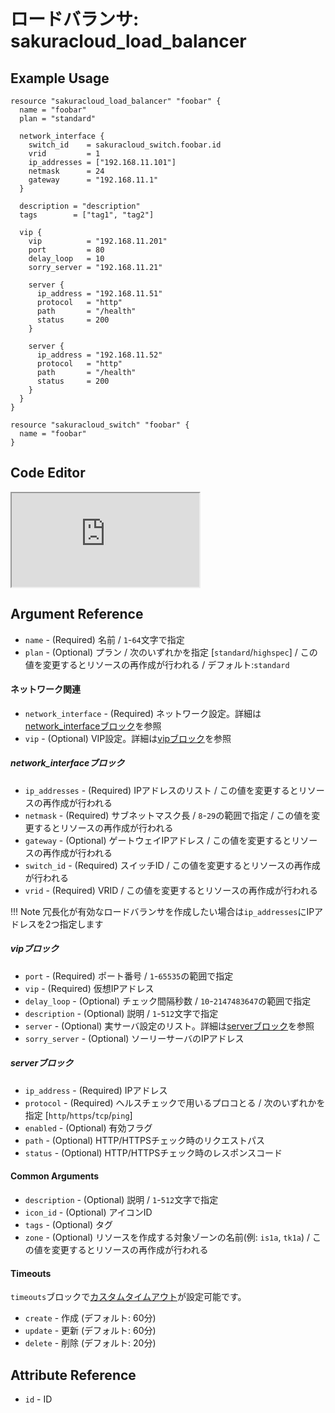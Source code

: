 # ロードバランサ: sakuracloud_load_balancer

## Example Usage

```hcl
resource "sakuracloud_load_balancer" "foobar" {
  name = "foobar"
  plan = "standard"

  network_interface {
    switch_id    = sakuracloud_switch.foobar.id
    vrid         = 1
    ip_addresses = ["192.168.11.101"]
    netmask      = 24
    gateway      = "192.168.11.1"
  }

  description = "description"
  tags        = ["tag1", "tag2"]

  vip {
    vip          = "192.168.11.201"
    port         = 80
    delay_loop   = 10
    sorry_server = "192.168.11.21"

    server {
      ip_address = "192.168.11.51"
      protocol   = "http"
      path       = "/health"
      status     = 200
    }

    server {
      ip_address = "192.168.11.52"
      protocol   = "http"
      path       = "/health"
      status     = 200
    }
  }
}

resource "sakuracloud_switch" "foobar" {
  name = "foobar"
}
```

<div class="editor">

<h2>Code Editor</h2>

<iframe src="https://zouen-alpha.usacloud.jp/#resource/load_balancer"></iframe>

</div>


## Argument Reference

* `name` - (Required) 名前 / `1`-`64`文字で指定
* `plan` - (Optional) プラン / 次のいずれかを指定 [`standard`/`highspec`] / この値を変更するとリソースの再作成が行われる / デフォルト:`standard`

#### ネットワーク関連

* `network_interface` - (Required) ネットワーク設定。詳細は[network_interfaceブロック](#network_interface)を参照
* `vip` - (Optional) VIP設定。詳細は[vipブロック](#vip)を参照

##### network_interfaceブロック

* `ip_addresses` - (Required) IPアドレスのリスト / この値を変更するとリソースの再作成が行われる
* `netmask` - (Required) サブネットマスク長 / `8`-`29`の範囲で指定 / この値を変更するとリソースの再作成が行われる
* `gateway` - (Optional) ゲートウェイIPアドレス / この値を変更するとリソースの再作成が行われる
* `switch_id` - (Required) スイッチID / この値を変更するとリソースの再作成が行われる
* `vrid` - (Required) VRID / この値を変更するとリソースの再作成が行われる

!!! Note
    冗長化が有効なロードバランサを作成したい場合は`ip_addresses`にIPアドレスを2つ指定します

##### vipブロック

* `port` - (Required) ポート番号 / `1`-`65535`の範囲で指定
* `vip` - (Required) 仮想IPアドレス
* `delay_loop` - (Optional) チェック間隔秒数 / `10`-`2147483647`の範囲で指定
* `description` - (Optional) 説明 / `1`-`512`文字で指定
* `server` - (Optional) 実サーバ設定のリスト。詳細は[serverブロック](#server)を参照
* `sorry_server` - (Optional) ソーリーサーバのIPアドレス

##### serverブロック

* `ip_address` - (Required) IPアドレス
* `protocol` - (Required) ヘルスチェックで用いるプロコとる / 次のいずれかを指定 [`http`/`https`/`tcp`/`ping`]
* `enabled` - (Optional) 有効フラグ
* `path` - (Optional) HTTP/HTTPSチェック時のリクエストパス
* `status` - (Optional) HTTP/HTTPSチェック時のレスポンスコード

#### Common Arguments

* `description` - (Optional) 説明 / `1`-`512`文字で指定
* `icon_id` - (Optional) アイコンID
* `tags` - (Optional) タグ
* `zone` - (Optional) リソースを作成する対象ゾーンの名前(例: `is1a`, `tk1a`) / この値を変更するとリソースの再作成が行われる

#### Timeouts

`timeouts`ブロックで[カスタムタイムアウト](https://www.terraform.io/docs/configuration/resources.html#operation-timeouts)が設定可能です。  

* `create` - 作成 (デフォルト: 60分)
* `update` - 更新 (デフォルト: 60分)
* `delete` - 削除 (デフォルト: 20分)

## Attribute Reference

* `id` - ID

